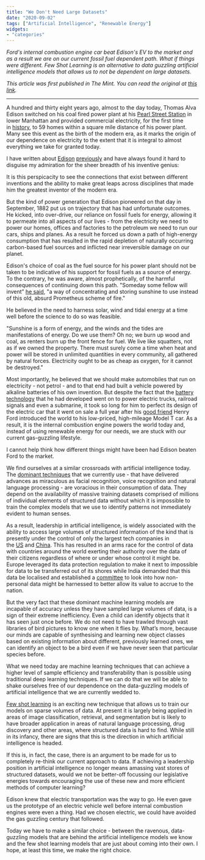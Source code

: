 ```yaml
---
title: "We Don't Need Large Datasets"
date: "2020-09-02"
tags: ["Artificial Intelligence", "Renewable Energy"]
widgets: 
- "categories"
---
```


*Ford's internal combustion engine car beat Edison's EV to the market and as a result we are on our current fossil fuel dependent path. What if things were different. Few Shot Learning is an alternative to data guzzling artificial intelligence models that allows us to not be dependent on large datasets.*
<!--more-->
*This article was first published in The Mint. You can read the original at [this link](https://www.livemint.com/opinion/columns/data-abundance-is-not-a-must-for-artificial-intelligence-11598973259256.html).*

---

A hundred and thirty eight years ago, almost to the day today, Thomas Alva Edison switched on his coal fired power plant at his [Pearl Street Station](https://ethw.org/Pearl_Street_Station) in lower Manhattan and provided commercial electricity, for the first time in [history](https://timesmachine.nytimes.com/timesmachine/1932/09/04/100847973.html?pageNumber=117), to 59 homes within a square mile distance of his power plant. Many see this event as the birth of the modern era, as it marks the origin of our dependence on electricity to the extent that it is integral to almost everything we take for granted today.

I have written about [Edison](https://www.livemint.com/opinion/columns/opinion-creative-destruction-and-the-music-industry-1562658788091.html) [previously](https://www.livemint.com/Opinion/BB2I5JSaw55zvlK1EdztNM/Where-have-all-the-polymaths-gone.html) and have always found it hard to disguise my admiration for the sheer breadth of his inventive genius:

It is this perspicacity to see the connections that exist between different inventions and the ability to make great leaps across disciplines that made him the greatest inventor of the modern era.

But the kind of power generation that Edison pioneered on that day in September, 1882 put us on trajectory that has had unfortunate outcomes. He kicked, into over-drive, our reliance on fossil fuels for energy, allowing it to permeate into all aspects of our lives - from the electricity we need to power our homes, offices and factories to the petroleum we need to run our cars, ships and planes. As a result he forced us down a path of high-energy consumption that has resulted in the rapid depletion of naturally occurring carbon-based fuel sources and inflicted near irreversible damage on our planet.

Edison's choice of coal as the fuel source for his power plant should not be taken to be indicative of his support for fossil fuels as a source of energy. To the contrary, he was aware, almost prophetically, of the harmful consequences of continuing down this path. "Someday some fellow will invent” [he said](https://grist.org/article/thomas-edison-was-a-smart-guy/), "a way of concentrating and storing sunshine to use instead of this old, absurd Prometheus scheme of fire."

He believed in the need to harness solar, wind and tidal energy at a time well before the science to do so was feasible.

"Sunshine is a form of energy, and the winds and the tides are manifestations of energy. Do we use them? Oh no; we burn up wood and coal, as renters burn up the front fence for fuel. We live like squatters, not as if we owned the property. There must surely come a time when heat and power will be stored in unlimited quantities in every community, all gathered by natural forces. Electricity ought to be as cheap as oxygen, for it cannot be destroyed."

Most importantly, he believed that we should make automobiles that run on electricity - not petrol - and to that end had built a vehicle powered by alkaline batteries of his own invention. But despite the fact that the [battery technology](https://nationalmaglab.org/education/magnet-academy/history-of-electricity-magnetism/museum/edison-battery) that he had developed went on to power electric trucks, railroad signals and even a submarine, it took so long for him to perfect its design of the electric car that it went on sale a full year after his [good friend](https://www.thehenryford.org/collections-and-research/digital-collections/expert-sets/101111) Henry Ford introduced the world to his low-priced, high-mileage Model T car. As a result, it is the internal combustion engine powers the world today and, instead of using renewable energy for our needs, we are stuck with our current gas-guzzling lifestyle.

I cannot help think how different things might have been had Edison beaten Ford to the market.

We find ourselves at a similar crossroads with artificial intelligence today. The [dominant techniques](https://hackernoon.com/artificial-intelligence-machine-learning-and-deep-learnings-basics-da1f3uip) that we currently use - that have delivered advances as miraculous as facial recognition, voice recognition and natural language processing - are voracious in their consumption of data. They depend on the availability of massive training datasets comprised of millions of individual elements of structured data without which it is impossible to train the complex models that we use to identify patterns not immediately evident to human senses.

As a result, leadership in artificial intelligence, is widely associated with the ability to access large volumes of structured information of the kind that is presently under the control of only the largest tech companies in the [US](https://www.forbes.com/sites/cognitiveworld/2020/02/09/why-the-race-for-ai-dominance-is-more-global-than-you-think/#7d6e785a121f) and [China](https://www.forbes.com/sites/cognitiveworld/2020/01/14/china-artificial-intelligence-superpower/#55cdd09d2f05). This has resulted in an arms race for the control of data with countries around the world exerting their authority over the data of their citizens regardless of where or under whose control it might be. Europe leveraged its data protection regulation to make it next to impossible for data to be transferred out of its shores while India demanded that this data be localised and established a [committee](https://www.medianama.com/2020/07/223-summary-non-personal-data-report-meity/) to look into how non-personal data might be harnessed to better allow its value to accrue to the nation.

But the very fact that these dominant machine learning models are incapable of accuracy unless they have sampled large volumes of data, is a sign of their extreme inefficiency. Even a child can identify objects that it has seen just once before. We do not need to have trawled through vast libraries of bird pictures to know one when it flies by. What’s more, because our minds are capable of synthesising and learning new object classes based on existing information about different, previously learned ones, we can identify an object to be a bird even if we have never seen that particular species before.

What we need today are machine learning techniques that can achieve a higher level of sample efficiency and transferability than is possible using traditional deep learning techniques. If we can do that we will be able to shake ourselves free of our dependence on the data-guzzling models of artificial intelligence that we are currently wedded to.

[Few shot learning](https://blog.education-ecosystem.com/understanding-few-shot-learning-in-machine-learning/) is an exciting new technique that allows us to train our models on sparse volumes of data. At present it is largely being applied in areas of image classification, retrieval, and segmentation but is likely to have broader application in areas of natural language processing, drug discovery and other areas, where structured data is hard to find. While still in its infancy, there are signs that this is the direction in which artificial intelligence is headed.

If this is, in fact, the case, there is an argument to be made for us to completely re-think our current approach to data. If achieving a leadership position in artificial intelligence no longer means amassing vast stores of structured datasets, would we not be better-off focussing our legislative energies towards encouraging the use of these new and more efficient methods of computer learning?

Edison knew that electric transportation was the way to go. He even gave us the prototype of an electric vehicle well before internal combustion engines were even a thing. Had we chosen electric, we could have avoided the gas guzzling century that followed.

Today we have to make a similar choice - between the ravenous, data-guzzling models that are behind the artificial intelligence models we know and the few shot learning models that are just about coming into their own. I hope, at least this time, we make the right choice.

